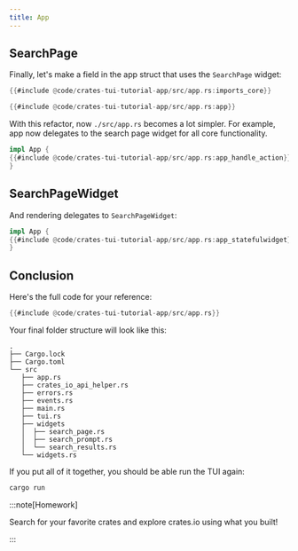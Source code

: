```yaml
---
title: App
---
```


## SearchPage

Finally, let's make a field in the app struct that uses the `SearchPage` widget:

```rust title="src/app.rs"
{{#include @code/crates-tui-tutorial-app/src/app.rs:imports_core}}

{{#include @code/crates-tui-tutorial-app/src/app.rs:app}}
```

With this refactor, now `./src/app.rs` becomes a lot simpler. For example, app now delegates to the
search page widget for all core functionality.

```rust title="src/app.rs"
impl App {
{{#include @code/crates-tui-tutorial-app/src/app.rs:app_handle_action}}
}
```

## SearchPageWidget

And rendering delegates to `SearchPageWidget`:

```rust title="src/app.rs"
impl App {
{{#include @code/crates-tui-tutorial-app/src/app.rs:app_statefulwidget}}
}
```

## Conclusion

Here's the full code for your reference:

```rust collapsed title="src/app.rs (click to expand)"
{{#include @code/crates-tui-tutorial-app/src/app.rs}}
```

Your final folder structure will look like this:

```
.
├── Cargo.lock
├── Cargo.toml
└── src
   ├── app.rs
   ├── crates_io_api_helper.rs
   ├── errors.rs
   ├── events.rs
   ├── main.rs
   ├── tui.rs
   ├── widgets
   │  ├── search_page.rs
   │  ├── search_prompt.rs
   │  └── search_results.rs
   └── widgets.rs
```

If you put all of it together, you should be able run the TUI again:

```bash
cargo run
```

:::note[Homework]

Search for your favorite crates and explore crates.io using what you built!

:::
